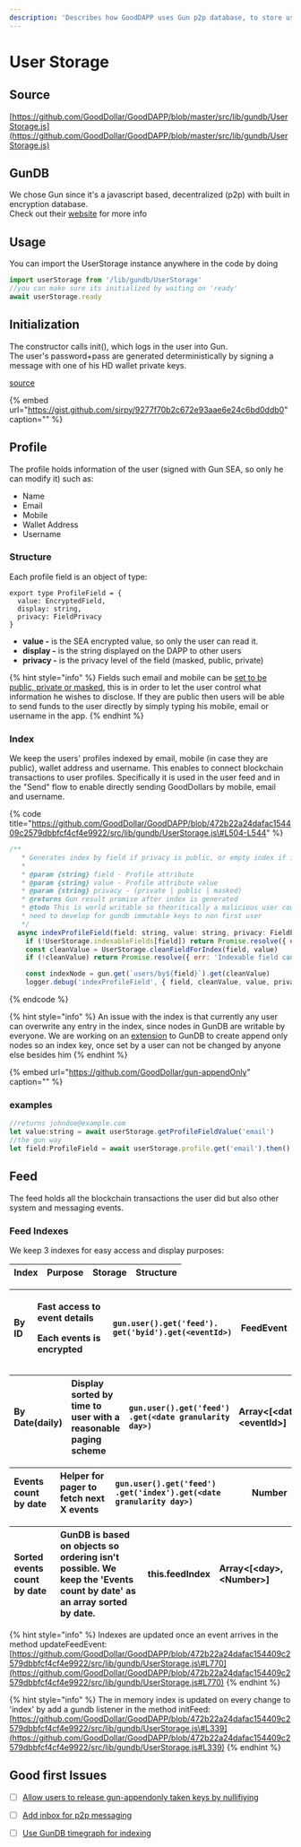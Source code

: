 ```yaml
---
description: 'Describes how GoodDAPP uses Gun p2p database, to store user owned data.'
---
```


# User Storage

## Source

[https://github.com/GoodDollar/GoodDAPP/blob/master/src/lib/gundb/UserStorage.js](https://github.com/GoodDollar/GoodDAPP/blob/master/src/lib/gundb/UserStorage.js)

## GunDB

We chose Gun since it's a javascript based, decentralized \(p2p\) with built in encryption database.  
Check out their [website](https://gun.eco) for more info

## Usage

You can import the UserStorage instance anywhere in the code by doing

```javascript
import userStorage from '/lib/gundb/UserStorage'
//you can make sure its initialized by waiting on 'ready'
await userStorage.ready
```

## Initialization

The constructor calls init\(\), which logs in the user into Gun.  
The user's password+pass are generated deterministically by signing a message with one of his HD wallet private keys.

[source](https://github.com/GoodDollar/GoodDAPP/blob/759529c05ab04085c75c76df1bb2eeaaaf6470f1/src/lib/gundb/UserStorage.js#L204-L211)

{% embed url="https://gist.github.com/sirpy/9277f70b2c672e93aae6e24c6bd0ddb0" caption="" %}

## Profile

The profile holds information of the user \(signed with Gun SEA, so only he can modify it\) such as:

* Name
* Email
* Mobile
* Wallet Address
* Username

### Structure

Each profile field is an object of type:

```text
export type ProfileField = {
  value: EncryptedField,
  display: string,
  privacy: FieldPrivacy
}
```

* **value -** is the SEA encrypted value, so only the user can read it.
* **display -** is the string displayed on the DAPP to other users
* **privacy -** is the privacy level of the field \(masked, public, private\)

{% hint style="info" %}
Fields such email and mobile can be [set to be public, private or masked](https://github.com/GoodDollar/GoodDAPP/blob/759529c05ab04085c75c76df1bb2eeaaaf6470f1/src/lib/gundb/UserStorage.js#L405-L450), this is in order to let the user control what information he wishes to disclose. If they are public then users will be able to send funds to the user directly by simply typing his mobile, email or username in the app.
{% endhint %}

### Index

We keep the users' profiles indexed by email, mobile \(in case they are public\), wallet address and username. This enables to connect blockchain transactions to user profiles. Specifically it is used in the user feed and in the "Send" flow to enable directly sending GoodDollars by mobile, email and username.

{% code title="https://github.com/GoodDollar/GoodDAPP/blob/472b22a24dafac154409c2579dbbfcf4cf4e9922/src/lib/gundb/UserStorage.js\#L504-L544" %}
```javascript
/**
   * Generates index by field if privacy is public, or empty index if it's not public
   *
   * @param {string} field - Profile attribute
   * @param {string} value - Profile attribute value
   * @param {string} privacy - (private | public | masked)
   * @returns Gun result promise after index is generated
   * @todo This is world writable so theoritically a malicious user could delete the indexes
   * need to develop for gundb immutable keys to non first user
   */
  async indexProfileField(field: string, value: string, privacy: FieldPrivacy): Promise<ACK> {
    if (!UserStorage.indexableFields[field]) return Promise.resolve({ err: 'Not indexable field', ok: 0 })
    const cleanValue = UserStorage.cleanFieldForIndex(field, value)
    if (!cleanValue) return Promise.resolve({ err: 'Indexable field cannot be null or empty', ok: 0 })

    const indexNode = gun.get(`users/by${field}`).get(cleanValue)
    logger.debug('indexProfileField', { field, cleanValue, value, privacy, indexNode })
```
{% endcode %}

{% hint style="info" %}
An issue with the index is that currently any user can overwrite any entry in the index, since nodes in GunDB are writable by everyone. We are working on an [extension](https://github.com/GoodDollar/gun-appendOnly) to GunDB to create append only nodes so an index key, once set by a user can not be changed by anyone else besides him
{% endhint %}

{% embed url="https://github.com/GoodDollar/gun-appendOnly" caption="" %}

### examples

```javascript
//returns johndoe@example.com
let value:string = await userStorage.getProfileFieldValue('email')
//the gun way
let field:ProfileField = await userStorage.profile.get('email').then()
```

## Feed

The feed holds all the blockchain transactions the user did but also other system and messaging events.

### Feed Indexes

We keep 3 indexes for easy access and display purposes:

| Index | Purpose | Storage | Structure |
| :--- | :--- | :--- | :--- |


<table>
  <thead>
    <tr>
      <th style="text-align:left">By ID</th>
      <th style="text-align:left">
        <p>Fast access to event details</p>
        <p>Each events is encrypted</p>
      </th>
      <th style="text-align:left"><code>gun.user().get(&apos;feed&apos;).</code>
        <br /><code>get(&apos;byid&apos;).get(&lt;eventId&gt;)</code>
      </th>
      <th style="text-align:left">FeedEvent</th>
    </tr>
  </thead>
  <tbody></tbody>
</table>

| By Date\(daily\) | Display sorted by time to user with a reasonable paging scheme | `gun.user().get('feed') .get(<date granularity day>)` | Array&lt;\[&lt;datetime&gt;,&lt;eventId&gt;\] |
| :--- | :--- | :--- | :--- |


| Events count by date | Helper for pager to fetch next X events | `gun.user().get('feed') .get('index').get(<date granularity day>)` | Number |
| :--- | :--- | :--- | :--- |


| Sorted events count by date | GunDB is based on objects so ordering isn't possible. We keep the 'Events count by date' as an array sorted by date. | this.feedIndex | Array&lt;\[&lt;day&gt;,&lt;Number&gt;\] |
| :--- | :--- | :--- | :--- |


{% hint style="info" %}
Indexes are updated once an event arrives in the method updateFeedEvent:  
[https://github.com/GoodDollar/GoodDAPP/blob/472b22a24dafac154409c2579dbbfcf4cf4e9922/src/lib/gundb/UserStorage.js\#L770](https://github.com/GoodDollar/GoodDAPP/blob/472b22a24dafac154409c2579dbbfcf4cf4e9922/src/lib/gundb/UserStorage.js#L770)
{% endhint %}

{% hint style="info" %}
The in memory index is updated on every change to 'index' by add a gundb listener in the method initFeed:  
[https://github.com/GoodDollar/GoodDAPP/blob/472b22a24dafac154409c2579dbbfcf4cf4e9922/src/lib/gundb/UserStorage.js\#L339](https://github.com/GoodDollar/GoodDAPP/blob/472b22a24dafac154409c2579dbbfcf4cf4e9922/src/lib/gundb/UserStorage.js#L339)
{% endhint %}

## Good first Issues

* [ ] [Allow users to release gun-appendonly taken keys by nullifiying](https://github.com/GoodDollar/gun-appendOnly/issues/1)
* [ ] [Add inbox for p2p messaging](https://github.com/GoodDollar/GoodDAPP/issues/153)
* [ ] [Use GunDB timegraph for indexing ](https://github.com/GoodDollar/GoodDAPP/issues/154)

